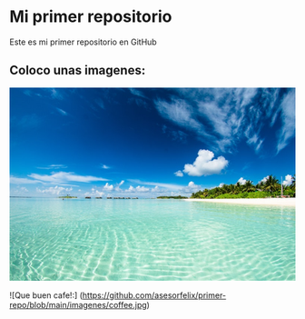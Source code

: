 # Mi primer repositorio

Este es mi primer repositorio en GitHub

## Coloco unas imagenes:

![Excelente Playa:](https://github.com/asesorfelix/primer-repo/blob/main/imagenes/beach.jpg)

![Que buen cafe!:] (https://github.com/asesorfelix/primer-repo/blob/main/imagenes/coffee.jpg)








